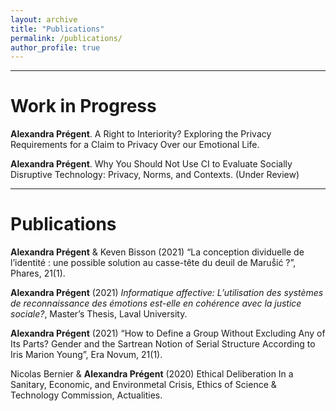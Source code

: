 ```yaml
---
layout: archive
title: "Publications"
permalink: /publications/
author_profile: true
---
```

****

# Work in Progress

**Alexandra Prégent**. A Right to Interiority? Exploring the Privacy Requirements for a Claim to Privacy Over our Emotional Life. 

**Alexandra Prégent**. Why You Should Not Use CI to Evaluate Socially Disruptive Technology: Privacy, Norms, and Contexts. (Under Review)

****

# Publications

**Alexandra Prégent** & Keven Bisson (2021) <a href="https://philpapers.org/rec/PRGLCD" style="text-decoration:none">“La conception dividuelle de l’identité : une possible solution au casse-tête du deuil de Maruṧić ?”</a>, Phares, 21(1).

**Alexandra Prégent** (2021) <a href="https://philpapers.org/rec/PRGLCD" style="text-decoration:none">*Informatique affective: L’utilisation des systèmes de reconnaissance des émotions est-elle en cohérence avec la justice sociale?*</a>, Master’s Thesis, Laval University.

**Alexandra Prégent** (2021) “How to Define a Group Without Excluding Any of Its Parts? Gender and the Sartrean Notion of Serial Structure According to Iris Marion Young”, Era Novum, 21(1).

Nicolas Bernier & **Alexandra Prégent** (2020) Ethical Deliberation In a Sanitary, Economic, and Environmetal Crisis, Ethics of Science & Technology Commission, Actualities.

